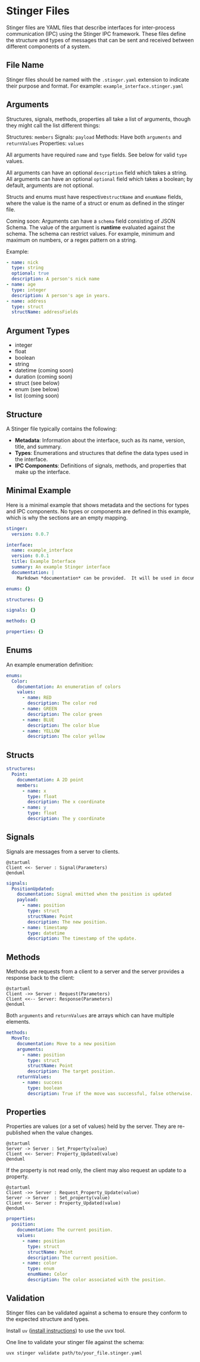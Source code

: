 # Stinger Files

Stinger files are YAML files that describe interfaces for inter-process communication (IPC) using the Stinger IPC framework. These files define the structure and types of messages that can be sent and received between different components of a system.

## File Name

Stinger files should be named with the `.stinger.yaml` extension to indicate their purpose and format.
For example: `example_interface.stinger.yaml`

## Arguments

Structures, signals, methods, properties all take a list of arguments, though they might call the list different things:

Structures: `members`
Signals: `payload`
Methods: Have both `arguments` and `returnValues`
Properties: `values`

All arguments have required `name` and `type` fields.  See below for valid `type` values.

All arguments can have an optional `description` field which takes a string.  All arguments can have an optional `optional` field which takes a boolean; by default, arguments are not optional.

Structs and enums must have respective`structName` and `enumName` fields, where the value is the name of a struct or enum as defined in the stinger file.

Coming soon: Arguments can have a `schema` field consisting of JSON Schema.  The value of the argument is **runtime** evaluated against the schema.  The schema can restrict values.  For example, minimum and maximum on numbers, or a regex pattern on a string.

Example:

```yaml
- name: nick
  type: string
  optional: true
  description: A person's nick name
- name: age
  type: integer
  description: A person's age in years.
- name: address
  type: struct
  structName: addressFields
```

## Argument Types

* integer
* float
* boolean
* string
* datetime (coming soon)
* duration (coming soon)
* struct (see below)
* enum (see below)
* list (coming soon)

## Structure

A Stinger file typically contains the following:

- **Metadata**: Information about the interface, such as its name, version, title, and summary.
- **Types**: Enumerations and structures that define the data types used in the interface.
- **IPC Components**: Definitions of signals, methods, and properties that make up the interface.

## Minimal Example

Here is a minimal example that shows metadata and the sections for types and IPC components.  No types or components are defined in this example, which is why the sections are an empty mapping.

```yaml
stinger:
  version: 0.0.7

interface:
  name: example_interface
  version: 0.0.1
  title: Example Interface
  summary: An example Stinger interface
  documentation: |
    Markdown *documentation* can be provided.  It will be used in documentation and code generations.

enums: {}

structures: {}

signals: {}

methods: {}

properties: {}

```

## Enums

An example enumeration definition:

```yaml
enums:
  Color:
    documentation: An enumeration of colors
    values:
      - name: RED
        description: The color red
      - name: GREEN
        description: The color green
      - name: BLUE
        description: The color blue
      - name: YELLOW
        description: The color yellow
```

## Structs

```yaml
structures:
  Point:
    documentation: A 2D point
    members:
      - name: x
        type: float
        description: The x coordinate
      - name: y
        type: float
        description: The y coordinate
```

## Signals

Signals are messages from a server to clients.

```plantuml
@startuml
Client <<- Server : Signal(Parameters)
@enduml
```

```yaml
signals:
  PositionUpdated:
    documentation: Signal emitted when the position is updated
    payload:
      - name: position
        type: struct
        structName: Point
        description: The new position.
      - name: timestamp
        type: datetime
        description: The timestamp of the update.
```

## Methods

Methods are requests from a client to a server and the server provides a response back to the client:

```plantuml
@startuml
Client ->> Server : Request(Parameters)
Client <<-- Server: Response(Parameters)
@enduml
```

Both `arguments` and `returnValues` are arrays which can have multiple elements.

```yaml
methods:
  MoveTo:
    documentation: Move to a new position
    arguments:
      - name: position
        type: struct
        structName: Point
        description: The target position.
    returnValues:
      - name: success
        type: boolean
        description: True if the move was successful, false otherwise.
```

## Properties

Properties are values (or a set of values) held by the server.   They are re-published when the value changes. 

```plantuml
@startuml
Server -> Server : Set_Property(value)
Client <<- Server: Property_Updated(value)
@enduml
```

If the property is not read only, the client may also request an update to a property.

```plantuml
@startuml
Client ->> Server : Request_Property_Update(value)
Server -> Server  : Set_property(value)
Client <<- Server : Property_Updated(value)
@enduml
```

```yaml
properties:
  position:
    documentation: The current position.
    values:
      - name: position
        type: struct
        structName: Point
        description: The current position.
      - name: color
        type: enum
        enumName: Color
        description: The color associated with the position.
```

## Validation

Stinger files can be validated against a schema to ensure they conform to the expected structure and types. 

Install `uv` ([install instructions](https://docs.astral.sh/uv/getting-started/installation/)) to use the uvx tool.

One line to validate your stinger file against the schema:

```bash
uvx stinger validate path/to/your_file.stinger.yaml
```
